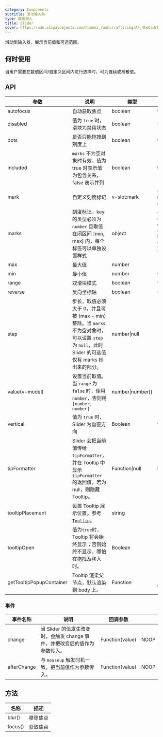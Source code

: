 ```yaml
---
category: Components
subtitle: 滑动输入条
type: 数据录入
title: Slider
cover: https://mdn.alipayobjects.com/huamei_7uahnr/afts/img/A*_4heQaUrFn4AAAAAAAAAAAAADrJ8AQ/original
---
```


滑动型输入器，展示当前值和可选范围。

## 何时使用

当用户需要在数值区间/自定义区间内进行选择时，可为连续或离散值。

## API

| 参数 | 说明 | 类型 | 默认值 | 版本 |
| --- | --- | --- | --- | --- |
| autofocus | 自动获取焦点 | boolean | false |  |
| disabled | 值为 `true` 时，滑块为禁用状态 | boolean | false |  |
| dots | 是否只能拖拽到刻度上 | boolean | false |  |
| included | `marks` 不为空对象时有效，值为 true 时表示值为包含关系，false 表示并列 | boolean | true |  |
| mark | 自定义刻度标记 | v-slot:mark | { point: number, label: any } | 3.0 |
| marks | 刻度标记，key 的类型必须为 `number` 且取值在闭区间 \[min, max] 内，每个标签可以单独设置样式 | object | { number: string\|VNode } or { number: { style: object, label: string\|VNode } } or { number: () => VNode } |  |
| max | 最大值 | number | 100 |  |
| min | 最小值 | number | 0 |  |
| range | 双滑块模式 | boolean | false |  |
| reverse | 反向坐标轴 | boolean | false | 1.5.0 |
| step | 步长，取值必须大于 0，并且可被 (max - min) 整除。当 `marks` 不为空对象时，可以设置 `step` 为 `null`，此时 Slider 的可选值仅有 marks 标出来的部分。 | number\|null | 1 |  |
| value(v-model) | 设置当前取值。当 `range` 为 `false` 时，使用 `number`，否则用 `[number, number]` | number\|number\[] |  |  |
| vertical | 值为 `true` 时，Slider 为垂直方向 | Boolean | false |  |
| tipFormatter | Slider 会把当前值传给 `tipFormatter`，并在 Tooltip 中显示 `tipFormatter` 的返回值，若为 null，则隐藏 Tooltip。 | Function\|null | IDENTITY |  |
| tooltipPlacement | 设置 Tooltip 展示位置。参考 [`Tooltip`](/components/tooltip/)。 | string |  | 1.5.0 |
| tooltipOpen | 值为`true`时，Tooltip 将会始终显示；否则始终不显示，哪怕在拖拽及移入时。 | Boolean |  | 4.0 |
| getTooltipPopupContainer | Tooltip 渲染父节点，默认渲染到 body 上。 | Function | () => document.body | 1.5.0 |

### 事件

| 事件名称 | 说明 | 回调参数 |  |
| --- | --- | --- | --- |
| change | 当 Slider 的值发生改变时，会触发 change 事件，并把改变后的值作为参数传入。 | Function(value) | NOOP |
| afterChange | 与 `mouseup` 触发时机一致，把当前值作为参数传入。 | Function(value) | NOOP |

## 方法

| 名称    | 描述     |
| ------- | -------- |
| blur()  | 移除焦点 |
| focus() | 获取焦点 |
